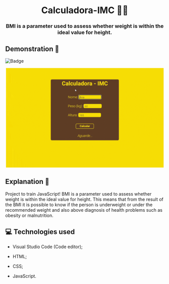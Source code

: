 #
<h1 align = 'center'> Calculadora-IMC 🏋️‍♂️</h1>
<h3 align = 'center'> BMI is a parameter used to assess whether weight is within the ideal value for height. </h1>
 
 ## Demonstration 👀 
 
  ![Badge](https://img.shields.io/static/v1?label=DEV&message=Tamila&color=ffd500&style=flat&logo=)
 
 ![homepage](https://github.com/TamilaCambe/CalculadoraIMC/blob/main/assets/Design%20sem%20nome%20(5).gif)
 
 ## Explanation 📑
 
 <p> Project to train JavaScript!
BMI is a parameter used to assess whether weight is within the ideal value for height. This means that from the result of the BMI it is possible to know if the person is underweight or under the recommended weight and also above diagnosis of health problems such as obesity or malnutrition. <p>
 
 ## 💻 Technologies used

 * Visual Studio Code (Code editor);

* HTML;

* CSS;

* JavaScript.


